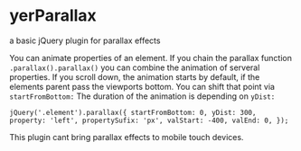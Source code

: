 yerParallax
===========

a basic jQuery plugin for parallax effects

You can animate properties of an element. If you chain the parallax function <code>.parallax().parallax()</code> you can combine the animation of serveral properties. If you scroll down, the animation starts by default, if the elements parent pass the viewports bottom. You can shift that point via <code>startFromBottom:</code> The duration of the animation is depending on <code>yDist:</code>
<code><pre>jQuery('.element').parallax({
  startFromBottom: 0,
  yDist: 300,
  property: 'left',
  propertySufix: 'px',
  valStart: -400,
  valEnd: 0,
});
</pre></code>

This plugin cant bring parallax effects to mobile touch devices.
